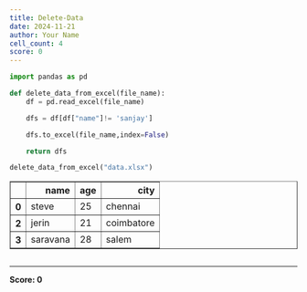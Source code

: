 ```yaml
---
title: Delete-Data
date: 2024-11-21
author: Your Name
cell_count: 4
score: 0
---
```


```python
import pandas as pd
```


```python
def delete_data_from_excel(file_name):
    df = pd.read_excel(file_name)

    dfs = df[df["name"]!= 'sanjay']

    dfs.to_excel(file_name,index=False)

    return dfs
```


```python
delete_data_from_excel("data.xlsx")
```




<div>
<style scoped>
    .dataframe tbody tr th:only-of-type {
        vertical-align: middle;
    }

    .dataframe tbody tr th {
        vertical-align: top;
    }

    .dataframe thead th {
        text-align: right;
    }
</style>
<table border="1" class="dataframe">
  <thead>
    <tr style="text-align: right;">
      <th></th>
      <th>name</th>
      <th>age</th>
      <th>city</th>
    </tr>
  </thead>
  <tbody>
    <tr>
      <th>0</th>
      <td>steve</td>
      <td>25</td>
      <td>chennai</td>
    </tr>
    <tr>
      <th>2</th>
      <td>jerin</td>
      <td>21</td>
      <td>coimbatore</td>
    </tr>
    <tr>
      <th>3</th>
      <td>saravana</td>
      <td>28</td>
      <td>salem</td>
    </tr>
  </tbody>
</table>
</div>




```python

```


---
**Score: 0**
